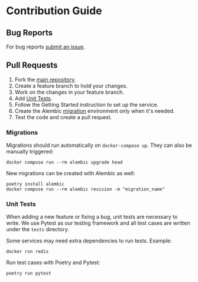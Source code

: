 # Contribution Guide

## Bug Reports

For bug reports [submit an issue](https://github.com/PilotDataPlatform/metadata/issues).

## Pull Requests

1. Fork the [main repository](https://github.com/PilotDataPlatform/metadata).
2. Create a feature branch to hold your changes.
3. Work on the changes in your feature branch.
4. Add [Unit Tests](#unit-tests).
5. Follow the Getting Started instruction to set up the service.
6. Create the Alembic [migration](#migrations) environment only when it's needed.
7. Test the code and create a pull request.

### Migrations

Migrations should run automatically on `docker-compose up`. They can also be manually triggered:

```
docker compose run --rm alembic upgrade head
```

New migrations can be created with Alembic as well:

```
poetry install alembic
docker compose run --rm alembic revision -m "migration_name"
```

### Unit Tests

When adding a new feature or fixing a bug, unit tests are necessary to write. We use Pytest as our testing framework and all test cases are written under the `tests` directory.

Some services may need extra dependencies to run tests. Example:

```
docker run redis
```

Run test cases with Poetry and Pytest:

```
poetry run pytest
```
